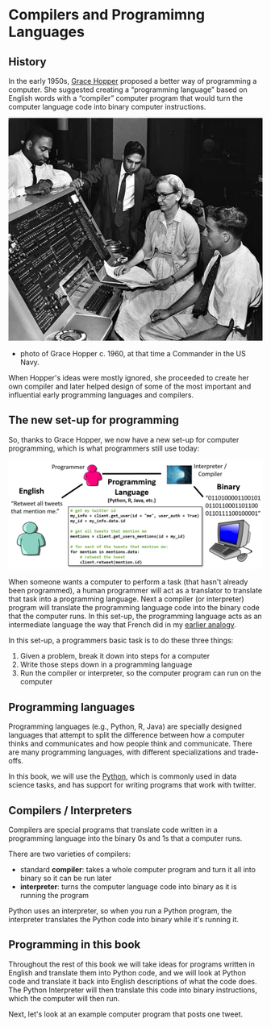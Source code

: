 # Compilers and Programimng Languages

## History

In the early 1950s, [Grace Hopper](https://en.wikipedia.org/wiki/Grace_Hopper) proposed a better way of programming a computer. She suggested creating a “programming language” based on English words with a “compiler” computer program that would turn the computer language code into binary computer instructions.

![Photo of Grace Hopper seated at a big board of switches (a computer), with several men around her](grace_hopper.jpg)
- photo of Grace Hopper c. 1960, at that time a Commander in the US Navy.

When Hopper's ideas were mostly ignored, she proceeded to create her own compiler and later helped design of some of the most important and influential early programming languages and compilers.

## The new set-up for programming

So, thanks to Grace Hopper, we now have a new set-up for computer programming, which is what programmers still use today:

![diagram from earlier with person in English saying "Retweet all tweets that mention me", and computer using binary on the other side. Now in between is first a programmer which translates from English to a programming language, and then an interpreter or compiler, which translates from the programming language to the computer binary.](programming_language.png)

When someone wants a computer to perform a task (that hasn't already been programmed), a human programmer will act as a translator to translate that task into a programming language. Next a compiler (or interpreter) program will translate the programming language code into the binary code that the computer runs. In this set-up, the programming language acts as an intermediate language the way that French did in my [earlier analogy](02_language_translation.md).

In this set-up, a programmers basic task is to do these three things:
1. Given a problem, break it down into steps for a computer
1. Write those steps down in a programming language
1. Run the compiler or interpreter, so the computer program can run on the computer

## Programming languages

Programming languages (e.g., Python, R, Java) are specially designed languages that attempt to split the difference between how a computer thinks and communicates and how people think and communicate. There are many programming languages, with different specializations and trade-offs.

In this book, we will use the [Python](https://www.python.org/), which is commonly used in data science tasks, and has support for writing programs that work with twitter.

## Compilers / Interpreters
Compilers are special programs that translate code written in a programming language into the binary 0s and 1s that a computer runs.

There are two varieties of compilers:
- standard **compiler**: takes a whole computer program and turn it all into binary so it can be run later
- **interpreter**: turns the computer language code into binary as it is running the program

Python uses an interpreter, so when you run a Python program, the interpreter translates the Python code into binary while it's running it.


## Programming in this book
Throughout the rest of this book we will take ideas for programs written in English and translate them into Python code, and we will look at Python code and translate it back into English descriptions of what the code does. The Python Interpreter will then translate this code into binary instructions, which the computer will then run.

Next, let's look at an example computer program that posts one tweet.
